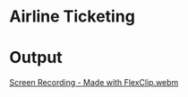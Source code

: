 # Airline Ticketing
# Output
[Screen Recording - Made with FlexClip.webm](https://github.com/moixKhalil/Airline-Ticketing/assets/120629900/d269470e-898d-4dcd-904a-f439b911a84e)
